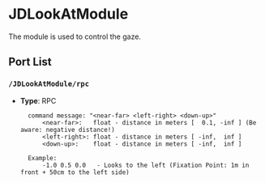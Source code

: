 # JDLookAtModule

The module is used to control the gaze.

## Port List

### ``/JDLookAtModule/rpc``

* **Type**: RPC

	    command message: "<near-far> <left-right> <down-up>"
	        <near-far>:   float - distance in meters [  0.1, -inf ] (Be aware: negative distance!)
	        <left-right>: float - distance in meters [ -inf,  inf ]
	        <down-up>:    float - distance in meters [ -inf,  inf ]
	
	    Example:
	        -1.0 0.5 0.0   - Looks to the left (Fixation Point: 1m in front + 50cm to the left side)